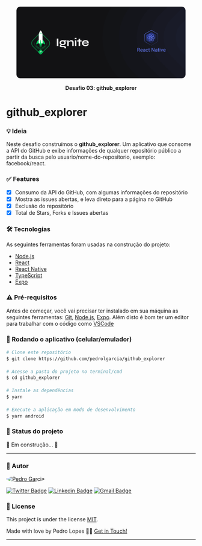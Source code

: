 <p align="center">
  <img 
    src="./src/assets/repo/banner-ignite.png"
    width="450"
    height="190"
    style="border-radius:10px"
  />
</p>

<p align="center"><b>Desafio 03: github_explorer</b></p>

# github_explorer

### 💡 Ideia

Neste desafio construímos o <b>github_explorer</b>.
Um aplicativo que consome a API do GitHub e exibe informações de qualquer repositório público a partir da busca pelo usuario/nome-do-repositorio, exemplo: facebook/react.

### ✅ Features

- [x] Consumo da API do GitHub, com algumas informações do repositório
- [x] Mostra as issues abertas, e leva direto para a página no GitHub
- [x] Exclusão do repositório
- [x] Total de Stars, Forks e Issues abertas

### 🛠 Tecnologias

As seguintes ferramentas foram usadas na construção do projeto:

- [Node.js](https://nodejs.org/en/)
- [React](https://pt-br.reactjs.org/)
- [React Native](https://reactnative.dev/)
- [TypeScript](https://www.typescriptlang.org/)
- [Expo](https://expo.dev/)

### ⚠ Pré-requisitos

Antes de começar, você vai precisar ter instalado em sua máquina as seguintes ferramentas:
[Git](https://git-scm.com), [Node.js](https://nodejs.org/en/), [Expo](https://expo.dev/).
Além disto é bom ter um editor para trabalhar com o código como [VSCode](https://code.visualstudio.com/)

### 🎲 Rodando o aplicativo (celular/emulador)

```bash
# Clone este repositório
$ git clone https://github.com/pedrolgarcia/github_explorer

# Acesse a pasta do projeto no terminal/cmd
$ cd github_explorer

# Instale as dependências
$ yarn

# Execute a aplicação em modo de desenvolvimento
$ yarn android
```

### 🚦 Status do projeto

🚧 Em construção... 🚧

---

### 🧠 Autor

<a href="https://www.linkedin.com/in/pedro-lopes-324386161/">
 <img style="border-radius: 50%;" src="https://avatars.githubusercontent.com/u/29722492?v=4" width="100px;" alt="Pedro Garcia"/>
 <br />

[![Twitter Badge](https://img.shields.io/badge/-@pedrolgarc-1ca0f1?style=flat-square&labelColor=1ca0f1&logo=twitter&logoColor=white&link=https://twitter.com/pedrolgarc)](https://twitter.com/pedrolgarc) [![Linkedin Badge](https://img.shields.io/badge/-Pedro-blue?style=flat-square&logo=Linkedin&logoColor=white&link=https://www.linkedin.com/in/pedro-lopes-324386161/)](https://www.linkedin.com/in/pedro-lopes-324386161/)
[![Gmail Badge](https://img.shields.io/badge/-pedrolopesgrc@gmail.com-c14438?style=flat-square&logo=Gmail&logoColor=white&link=mailto:pedrolopesgrc@gmail.com)](mailto:pedrolopesgrc@gmail.com)

### 📝 License

This project is under the license [MIT](./LICENSE).

Made with love by Pedro Lopes 👋🏽 [Get in Touch!](https://www.linkedin.com/in/pedro-lopes-324386161/)

---
